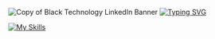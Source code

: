![Copy of Black Technology LinkedIn Banner](https://github.com/trixiamarie/trixiamarie/assets/148014095/aa1138f5-5b54-459c-9c14-cc9f17fcc1cb)
<a href="https://git.io/typing-svg"><img src="https://readme-typing-svg.demolab.com?font=Fira+Code&weight=600&pause=1000&color=EB38F7&center=true&random=false&width=435&lines=Jr+Full+Stack+Developer+Student" alt="Typing SVG" /></a>


[![My Skills](https://skillicons.dev/icons?i=js,html,css,bootstrap,git,nodejs,sass,vscode)](https://skillicons.dev)

<!--
**trixiamarie/trixiamarie** is a ✨ _special_ ✨ repository because its `README.md` (this file) appears on your GitHub profile.

Here are some ideas to get you started:

- 🔭 I’m currently working on ...
- 🌱 I’m currently learning ...
- 👯 I’m looking to collaborate on ...
- 🤔 I’m looking for help with ...
- 💬 Ask me about ...
- 📫 How to reach me: ...
- 😄 Pronouns: ...
- ⚡ Fun fact: ...
-->
